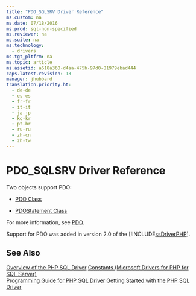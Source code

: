 ```yaml
---
title: "PDO_SQLSRV Driver Reference"
ms.custom: na
ms.date: 07/18/2016
ms.prod: sql-non-specified
ms.reviewer: na
ms.suite: na
ms.technology: 
  - drivers
ms.tgt_pltfrm: na
ms.topic: article
ms.assetid: a618a360-d4aa-475b-97d0-81979ebad444
caps.latest.revision: 13
manager: jhubbard
translation.priority.ht: 
  - de-de
  - es-es
  - fr-fr
  - it-it
  - ja-jp
  - ko-kr
  - pt-br
  - ru-ru
  - zh-cn
  - zh-tw
---
```

# PDO_SQLSRV Driver Reference
Two objects support PDO:  
  
-   [PDO Class](../content/PDO-Class.md)  
  
-   [PDOStatement Class](../content/PDOStatement-Class.md)  
  
For more information, see [PDO](http://go.microsoft.com/fwlink/?LinkID=187441).  
  
Support for PDO was added in version 2.0 of the [!INCLUDE[ssDriverPHP](../content/includes/ssDriverPHP_md.md)].  
  
## See Also  
[Overview of the PHP SQL Driver](../content/Overview-of-the-PHP-SQL-Driver.md)
[Constants &#40;Microsoft Drivers for PHP for SQL Server&#41;](../content/Constants--Microsoft-Drivers-for-PHP-for-SQL-Server-.md)  
[Programming Guide for PHP SQL Driver](../content/Programming-Guide-for-PHP-SQL-Driver.md)
[Getting Started with the PHP SQL Driver](../content/Getting-Started-with-the-PHP-SQL-Driver.md)

